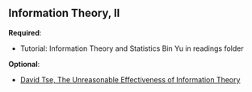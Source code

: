 Information Theory, II
----

__Required__:

- Tutorial: Information Theory and Statistics Bin Yu in readings folder

__Optional__:

- [David Tse, The Unreasonable Effectiveness of Information Theory](https://www.youtube.com/watch?v=WTzafA2Urc8)
